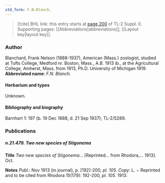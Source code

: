 ```yaml
---
std_form: F.N.Blanch.
---
```


> [!cite] BHL link: this entry starts at [page 200](https://www.biodiversitylibrary.org/page/33265397) of TL-2 Suppl. II.
> Supporting pages: [[Abbreviations|abbreviations]], [[Layout key|layout key]].

### Author

Blanchard, Frank Nelson (1888-1937), American (Mass.) zoologist, studied at Tufts College, Medford nr. Boston, Mass., A.B. 1913 ib., at the Agricultural College, Amherst, Mass. from 1913, Ph.D. University of Michigan 1919. 
**Abbreviated name**: *F.N. Blanch.*

#### Herbarium and types

Unknown.

#### Bibliography and biography

Barnhart 1: 197 (b. 19 Dec 1888, d. 21 Sep 1937); TL-2/5289.

### Publications

##### n.21.479. Two new species of Stigonema

**Title**
*Two new species of Stigonema*... \[Reprinted... from Rhodora,... 1913\]. Oct.

**Notes**
*Publ*.: Nov 1913 (in journal), p. \[192\]-200, *pl. 105.* *Copy*: L. − Reprinted and to be cited from Rhodora 15(179): 192-200, *pl. 105.* 1913.

